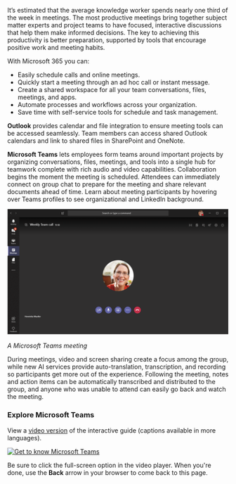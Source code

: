 It’s estimated that the average knowledge worker spends nearly one third of the week in meetings. The most productive meetings bring together subject matter experts and project teams to have focused, interactive discussions that help them make informed decisions. The key to achieving this productivity is better preparation, supported by tools that encourage positive work and meeting habits. 

With Microsoft 365 you can:

- Easily schedule calls and online meetings.
- Quickly start a meeting through an ad hoc call or instant message. 
- Create a shared workspace for all your team conversations, files, meetings, and apps. 
- Automate processes and workflows across your organization.
- Save time with self-service tools for schedule and task management.

**Outlook** provides calendar and file integration to ensure meeting tools can be accessed seamlessly. Team members can access shared Outlook calendars and link to shared files in SharePoint and OneNote. 

**Microsoft Teams** lets employees form teams around important projects by organizing conversations, files, meetings, and tools into a single hub for teamwork complete with rich audio and video capabilities. Collaboration begins the moment the meeting is scheduled. Attendees can immediately connect on group chat to prepare for the meeting and share relevant documents ahead of time. Learn about meeting participants by hovering over Teams profiles to see organizational and LinkedIn background.

![A meeting in Microsoft Teams](../media/meeting.png)

*A Microsoft Teams meeting*

During meetings, video and screen sharing create a focus among the group, while new AI services provide auto-translation, transcription, and recording so participants get more out of the experience. Following the meeting, notes and action items can be automatically transcribed and distributed to the group, and anyone who was unable to attend can easily go back and watch the meeting. 

### Explore Microsoft Teams

View a [video version](https://www.microsoft.com/videoplayer/embed/RE44vAa) of the interactive guide (captions available in more languages).

<a href="https://mslearn.cloudguides.com/guides/Get%20to%20know%20Microsoft%20Teams">![Get to know Microsoft Teams](../media/lab-teams-image.png)</a>  

Be sure to click the full-screen option in the video player. When you're done, use the **Back** arrow in your browser to come back to this page. 
